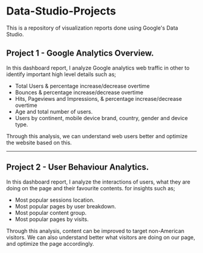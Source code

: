 # Data-Studio-Projects
This is a repository of visualization reports done using Google's Data Studio.

## Project 1 - Google Analytics Overview.

In this dashboard report, I analyze Google analytics web traffic in other to identify important high level details such as;
* Total Users & percentage increase/decrease overtime
* Bounces & percentage increase/decrease overtime
* Hits, Pageviews and Impressions, & percentage increase/decrease overtime
* Age and total number of users.
* Users by continent, mobile device brand, country, gender and device type.

Through this analysis, we can understand web users better and optimize the website based on this.


_______________________________________________________________________________________________________________________________________________________________________


## Project 2 - User Behaviour Analytics.
In this dashboard report, I analyze the interactions of users, what they are doing on the page and their favourite contents. for insights such as;
* Most popular sessions location.
* Most popular pages by user breakdown.
* Most popular content group.
* Most popular pages by visits.

Through this analysis, content can be improved to target non-American visitors.
We can also understand better what visitors are doing on our page, and optimize the page accordingly.
